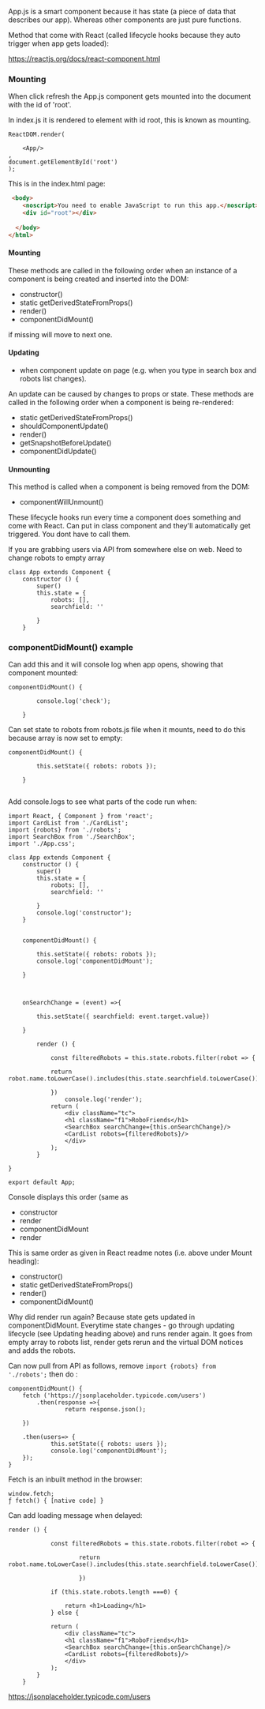 

App.js is a smart component because it has state (a piece of data that describes our app). Whereas other components are just pure functions.

Method that come with React (called lifecycle hooks because they auto trigger when app gets loaded):

https://reactjs.org/docs/react-component.html

### Mounting ###

When click refresh the App.js component gets mounted into the document with the id of 'root'.

In index.js it is rendered to element with id root, this is known as mounting. 
```
ReactDOM.render(

	<App/>
,
document.getElementById('root')
);
```
This is in the index.html page:

```html
 <body>
    <noscript>You need to enable JavaScript to run this app.</noscript>
    <div id="root"></div>
   
  </body>
</html>
```
#### Mounting ####
These methods are called in the following order when an instance of a component is being created and inserted into the DOM:

* constructor()
* static getDerivedStateFromProps()
* render()
* componentDidMount()

if missing will move to next one. 

#### Updating ####
- when component update on page (e.g. when you type in search box and robots list changes).

An update can be caused by changes to props or state. These methods are called in the following order when a component is being re-rendered:

* static getDerivedStateFromProps()
* shouldComponentUpdate()
* render()
* getSnapshotBeforeUpdate()
* componentDidUpdate()

#### Unmounting ####
This method is called when a component is being removed from the DOM:

* componentWillUnmount()

These lifecycle hooks run every time a component does something and come with React. Can put in class component and they'll automatically get triggered. You dont have to call them. 


If you are grabbing users via API from somewhere else on web. Need to change robots to empty array

```
class App extends Component {
	constructor () {
		super()
		this.state = {
			robots: [],
			searchfield: ''

		}
	}
```

### componentDidMount() example ###

Can add this and it will console log when app opens, showing that component mounted:

```
componentDidMount() {

		console.log('check');

	}

```
Can set state to robots from robots.js file when it mounts, need to do this because array is now set to empty: 

```
componentDidMount() {

		this.setState({ robots: robots });

	}
	
```

Add console.logs to see what parts of the code run when: 

```
import React, { Component } from 'react';
import CardList from './CardList';
import {robots} from './robots';
import SearchBox from './SearchBox';
import './App.css';

class App extends Component {
	constructor () {
		super()
		this.state = {
			robots: [],
			searchfield: ''

		}
		console.log('constructor');
	}


	componentDidMount() {

		this.setState({ robots: robots });
		console.log('componentDidMount');

	}



	onSearchChange = (event) =>{

		this.setState({ searchfield: event.target.value})
		
	}

		render () {
			
			const filteredRobots = this.state.robots.filter(robot => {

			return robot.name.toLowerCase().includes(this.state.searchfield.toLowerCase())
			
			})
				console.log('render');
			return (
				<div className="tc">
				<h1 className="f1">RoboFriends</h1>
				<SearchBox searchChange={this.onSearchChange}/>
				<CardList robots={filteredRobots}/>
				</div>
			);
		}

}

export default App;

```
Console displays this order (same as  

* constructor
* render
* componentDidMount
* render

This is same order as given in React readme notes (i.e. above under Mount heading):

* constructor()
* static getDerivedStateFromProps()
* render()
* componentDidMount()

Why did render run again? Because state gets updated in componentDidMount. Everytime state changes - go through updating lifecycle (see Updating heading above) and runs render again. It goes from empty array to robots list, render gets rerun and the virtual DOM notices and adds the robots.

Can now pull from API as follows, remove ```import {robots} from './robots';``` then do : 

```
componentDidMount() {
	fetch ('https://jsonplaceholder.typicode.com/users')
		.then(response =>{
				return response.json();

	})

	.then(users=> {
			this.setState({ robots: users });
			console.log('componentDidMount');
	});
}
```
Fetch is an inbuilt method in the browser:
```
window.fetch;
ƒ fetch() { [native code] }
```
Can add loading message when delayed: 
```
render () {
			
			const filteredRobots = this.state.robots.filter(robot => {

					return robot.name.toLowerCase().includes(this.state.searchfield.toLowerCase())
			
					})
			
			if (this.state.robots.length ===0) {

				return <h1>Loading</h1>
			} else {

			return (
				<div className="tc">
				<h1 className="f1">RoboFriends</h1>
				<SearchBox searchChange={this.onSearchChange}/>
				<CardList robots={filteredRobots}/>
				</div>
			);
		}
	}
```
https://jsonplaceholder.typicode.com/users
